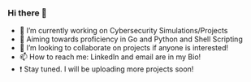 ### Hi there 👋
- 🔭 I’m currently working on Cybersecurity Simulations/Projects
- 🌱 Aiming towards proficiency in Go and Python and Shell Scripting
- 👯 I’m looking to collaborate on projects if anyone is interested!
- 📫 How to reach me: LinkedIn and email are in my Bio!
- ❗ Stay tuned. I will be uploading more projects soon!
<!--
**KCE14/KCE14** is a ✨ _special_ ✨ repository because its `README.md` (this file) appears on your GitHub profile.

Here are some ideas to get you started:

- 🔭 I’m currently working on ...
- 🌱 I’m currently learning ...
- 👯 I’m looking to collaborate on ...
- 🤔 I’m looking for help with ...
- 💬 Ask me about ...
- 📫 How to reach me: ...
- 😄 Pronouns: ...
- ⚡ Fun fact: ...
-->
